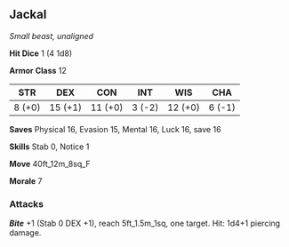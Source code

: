 ## Jackal

*Small beast, unaligned*

**Hit Dice** 1 (4 1d8)

**Armor Class** 12

| STR     | DEX     | CON     | INT     | WIS     | CHA     |
|---------|---------|---------|---------|---------|---------|
|  8 (+0) | 15 (+1) | 11 (+0) |  3 (-2) | 12 (+0) |  6 (-1) |

**Saves** Physical 16, Evasion 15, Mental 16, Luck 16, save 16

**Skills** Stab 0, Notice 1

**Move** 40ft\_12m\_8sq\_F

**Morale** 7

### Attacks

***Bite*** +1 (Stab 0 DEX +1), reach 5ft\_1.5m\_1sq, one target. Hit: 1d4+1 piercing damage.

